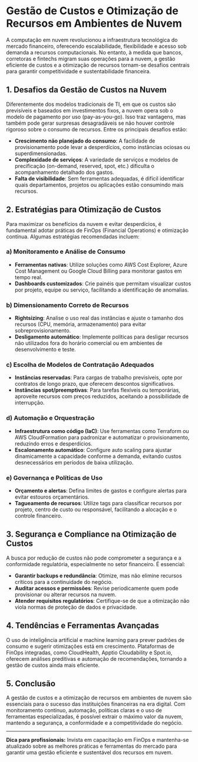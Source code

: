 # Gestão de Custos e Otimização de Recursos em Ambientes de Nuvem

A computação em nuvem revolucionou a infraestrutura tecnológica do mercado financeiro, oferecendo escalabilidade, flexibilidade e acesso sob demanda a recursos computacionais. No entanto, à medida que bancos, corretoras e fintechs migram suas operações para a nuvem, a gestão eficiente de custos e a otimização de recursos tornam-se desafios centrais para garantir competitividade e sustentabilidade financeira.

## 1. Desafios da Gestão de Custos na Nuvem

Diferentemente dos modelos tradicionais de TI, em que os custos são previsíveis e baseados em investimentos fixos, a nuvem opera sob o modelo de pagamento por uso (pay-as-you-go). Isso traz vantagens, mas também pode gerar surpresas desagradáveis se não houver controle rigoroso sobre o consumo de recursos. Entre os principais desafios estão:

- **Crescimento não planejado do consumo**: A facilidade de provisionamento pode levar a desperdícios, como instâncias ociosas ou superdimensionadas.
- **Complexidade de serviços**: A variedade de serviços e modelos de precificação (on-demand, reserved, spot, etc.) dificulta o acompanhamento detalhado dos gastos.
- **Falta de visibilidade**: Sem ferramentas adequadas, é difícil identificar quais departamentos, projetos ou aplicações estão consumindo mais recursos.

## 2. Estratégias para Otimização de Custos

Para maximizar os benefícios da nuvem e evitar desperdícios, é fundamental adotar práticas de FinOps (Financial Operations) e otimização contínua. Algumas estratégias recomendadas incluem:

### a) Monitoramento e Análise de Consumo

- **Ferramentas nativas**: Utilize soluções como AWS Cost Explorer, Azure Cost Management ou Google Cloud Billing para monitorar gastos em tempo real.
- **Dashboards customizados**: Crie painéis que permitam visualizar custos por projeto, equipe ou serviço, facilitando a identificação de anomalias.

### b) Dimensionamento Correto de Recursos

- **Rightsizing**: Analise o uso real das instâncias e ajuste o tamanho dos recursos (CPU, memória, armazenamento) para evitar sobreprovisionamento.
- **Desligamento automático**: Implemente políticas para desligar recursos não utilizados fora do horário comercial ou em ambientes de desenvolvimento e teste.

### c) Escolha de Modelos de Contratação Adequados

- **Instâncias reservadas**: Para cargas de trabalho previsíveis, opte por contratos de longo prazo, que oferecem descontos significativos.
- **Instâncias spot/preemptivas**: Para tarefas flexíveis ou temporárias, aproveite recursos com preços reduzidos, aceitando a possibilidade de interrupção.

### d) Automação e Orquestração

- **Infraestrutura como código (IaC)**: Use ferramentas como Terraform ou AWS CloudFormation para padronizar e automatizar o provisionamento, reduzindo erros e desperdícios.
- **Escalonamento automático**: Configure auto scaling para ajustar dinamicamente a capacidade conforme a demanda, evitando custos desnecessários em períodos de baixa utilização.

### e) Governança e Políticas de Uso

- **Orçamento e alertas**: Defina limites de gastos e configure alertas para evitar estouros orçamentários.
- **Tagueamento de recursos**: Utilize tags para classificar recursos por projeto, centro de custo ou responsável, facilitando a alocação e o controle financeiro.

## 3. Segurança e Compliance na Otimização de Custos

A busca por redução de custos não pode comprometer a segurança e a conformidade regulatória, especialmente no setor financeiro. É essencial:

- **Garantir backups e redundância**: Otimize, mas não elimine recursos críticos para a continuidade do negócio.
- **Auditar acessos e permissões**: Revise periodicamente quem pode provisionar ou alterar recursos na nuvem.
- **Atender requisitos regulatórios**: Certifique-se de que a otimização não viola normas de proteção de dados e privacidade.

## 4. Tendências e Ferramentas Avançadas

O uso de inteligência artificial e machine learning para prever padrões de consumo e sugerir otimizações está em crescimento. Plataformas de FinOps integradas, como CloudHealth, Apptio Cloudability e Spot.io, oferecem análises preditivas e automação de recomendações, tornando a gestão de custos ainda mais eficiente.

## 5. Conclusão

A gestão de custos e a otimização de recursos em ambientes de nuvem são essenciais para o sucesso das instituições financeiras na era digital. Com monitoramento contínuo, automação, políticas claras e o uso de ferramentas especializadas, é possível extrair o máximo valor da nuvem, mantendo a segurança, a conformidade e a competitividade do negócio.

---

**Dica para profissionais:** Invista em capacitação em FinOps e mantenha-se atualizado sobre as melhores práticas e ferramentas do mercado para garantir uma gestão eficiente e sustentável dos recursos em nuvem.